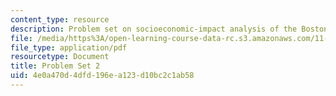 ```yaml
---
content_type: resource
description: Problem set on socioeconomic-impact analysis of the Boston economy.
file: /media/https%3A/open-learning-course-data-rc.s3.amazonaws.com/11-482j-regional-socioeconomic-impact-analyses-and-modeling-fall-2007/4e0a470d4dfd196ea123d10bc2c1ab58_pset2.pdf
file_type: application/pdf
resourcetype: Document
title: Problem Set 2
uid: 4e0a470d-4dfd-196e-a123-d10bc2c1ab58
---
```

